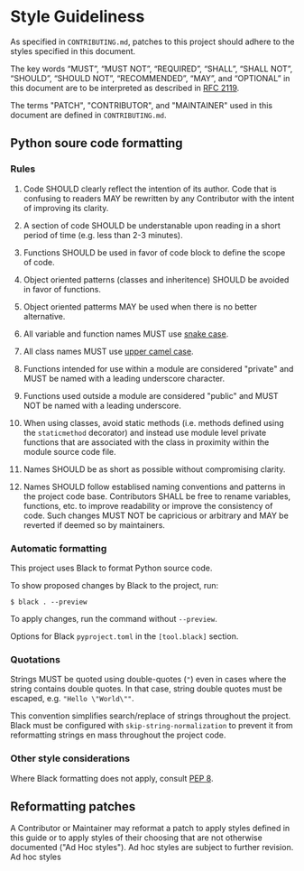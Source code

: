 # Style Guideliness

As specified in `CONTRIBUTING.md`, patches to this project should
adhere to the styles specified in this document.

The key words “MUST”, “MUST NOT”, “REQUIRED”, “SHALL”, “SHALL NOT”,
“SHOULD”, “SHOULD NOT”, “RECOMMENDED”, “MAY”, and “OPTIONAL” in this
document are to be interpreted as described in [RFC
2119](https://datatracker.ietf.org/doc/html/rfc2119).

The terms "PATCH", "CONTRIBUTOR", and "MAINTAINER" used in this
document are defined in `CONTRIBUTING.md`.

## Python soure code formatting

### Rules

1. Code SHOULD clearly reflect the intention of its author. Code that
   is confusing to readers MAY be rewritten by any Contributor with
   the intent of improving its clarity.

2. A section of code SHOULD be understanable upon reading in a short
   period of time (e.g. less than 2-3 minutes).

3. Functions SHOULD be used in favor of code block to define the scope
   of code.

4. Object oriented patterns (classes and inheritence) SHOULD be
   avoided in favor of functions.

5. Object oriented patterms MAY be used when there is no better
   alternative.

6. All variable and function names MUST use [snake
   case](https://en.wikipedia.org/wiki/Snake_case).

7. All class names MUST use [upper camel
   case](https://en.wikipedia.org/wiki/Camel_case).

8. Functions intended for use within a module are considered "private"
   and MUST be named with a leading underscore character.

9. Functions used outside a module are considered "public" and MUST
   NOT be named with a leading underscore.

10. When using classes, avoid static methods (i.e. methods defined
    using the `staticmethod` decorator) and instead use module level
    private functions that are associated with the class in proximity
    within the module source code file.

11. Names SHOULD be as short as possible without compromising clarity.

12. Names SHOULD follow establised naming conventions and patterns in
    the project code base. Contributors SHALL be free to rename
    variables, functions, etc. to improve readability or improve the
    consistency of code. Such changes MUST NOT be capricious or
    arbitrary and MAY be reverted if deemed so by maintainers.

### Automatic formatting

This project uses Black to format Python source code.

To show proposed changes by Black to the project, run:

    $ black . --preview

To apply changes, run the command without `--preview`.

Options for Black `pyproject.toml` in the `[tool.black]` section.

### Quotations

Strings MUST be quoted using double-quotes (`"`) even in cases where the
string contains double quotes. In that case, string double quotes must
be escaped, e.g. `"Hello \"World\""`.

This convention simplifies search/replace of strings throughout the
project. Black must be configured with `skip-string-normalization` to
prevent it from reformatting strings en mass throughout the project
code.

### Other style considerations

Where Black formatting does not apply, consult [PEP
8](https://peps.python.org/pep-0008/).

## Reformatting patches

A Contributor or Maintainer may reformat a patch to apply styles
defined in this guide or to apply styles of their choosing that are
not otherwise documented ("Ad Hoc styles"). Ad hoc styles are subject
to further revision. Ad hoc styles
